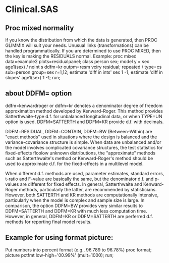 # Clinical.SAS

## Proc mixed normality
If you know the distribution from which the data is generated, then PROC GLIMMIX will suit your needs.  Unusual links (transformations) can be handled programmatically.
If you are determined to use PROC MIXED, then the key is making the RESIDUALS normal. 
Example:
proc mixed data=example2 plots=residualpanel;
class person sex;
model y = sex age1(sex) / noint s ddfm=kr
outpm=resm vciry residual;
repeated / type=cs sub=person group=sex r=1,12;
estimate 'diff in ints' sex 1 -1;
estimate 'diff in slopes' age1(sex) 1 -1;
run;


## about DDFM= option

ddfm=kenwardroger or ddfm=kr denotes a denominator degree of freedom approximation method developed by Kenward-Roger.
This method provides Satterthwaite-type d.f. for unbalanced longitudinal data, or when TYPE=UN option is used.
DDFM=SATTERTH and DDFM=KR provide d.f. with decimals.

DDFM=RESIDUAL, DDFM=CONTAIN, DDFM=BW (Between-Within) are "exact methods" used in situations where the design is balanced and the variance-covariance structure is simple. 
When data are unbalanced and/or the model involves complicated covariance structures, the test statistics for fixed-effects floolow unknown distributions, the "approximate" methods such as Satterthwaite's method or Kenward-Roger's method should be used to approximate d.f. for the fixed-effects in a multilevel model.

When different d.f. methods are used, parameter estimates, standard errors, t-ratio and F-value are basically the same, but the denominator d.f. and p-values are different for fixed effects.
In general, Satterthwaite and Kenward-Roger methods, particularly the latter, are recommended by statisticians. However, both SATTERTH and KR methods are computationally intensive, particularly when the model is complex and sample size is large. In comparison, the option DDFM=BW provides very similar results to DDFM=SATTERTH and DDFM=KR with much less computation time. However, in general, DDFM=KR or DDFM=SATTERTH are perferred d.f. methods for reporting final model results.



## Example for using format picture:
Put numbers into percent format (e.g., 96.789 to 96.78%)
proc format;
  picture pctfmt low-high='00.99%' (mult=1000);
run;
